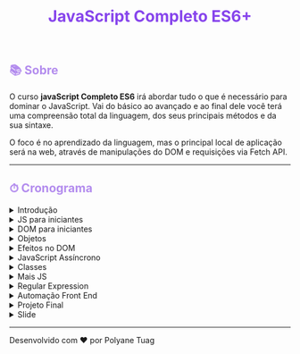 
<h1 align="center" style="color:#8745ec"><strong>JavaScript Completo ES6+</strong></h1><br>


<h2 style="color:#b38cee">📚 Sobre</h2>

<!-- ## 📚 Sobre -->

O curso **javaScript Completo ES6** irá abordar tudo o que é necessário para dominar o JavaScript. Vai do básico ao avançado e ao final dele você terá uma compreensão total da linguagem, dos seus principais métodos e da sua sintaxe.

O foco é no aprendizado da linguagem, mas o principal local de aplicação será na web, através de manipulações do DOM e requisições via Fetch API.


---

<h2 style="color:#b38cee">⏱ Cronograma </h2>

<details><summary>Introdução</summary>
<p>

- [x] Linguagem e configuração do ambiente
  
</p>
</details> 

<details><summary>JS para iniciantes</summary>
<p>

  - [x] Variáveis
  - [x] Tipos de Dados 
  - [x] Números e Operadores
  - [x] Boolean e Condicionais
  - [x] Funções 
  - [x] Objetos
  - [x] Tudo é objeto
  - [x] Arrays e Loops
  - [x] Atribuição e Ternário
  - [x] Escopo
</p>
</details> 

<details><summary>DOM para iniciantes</summary>
<p>

  - [x] O que é DOM
  - [x] Seleção de Elementos
  - [x] ForEach e Arrow Function
  - [x] Classes e Atributos
  - [x] Dimensões e Distâncias
  - [x] Eventos
  - [x] Transversing e Manipulação
  - [x] Navegação por Tabs
  - [x] Accordion List
  - [x] Scroll Suave - link interno
  - [x] Animação ao Scroll
</p>
</details> 

<details><summary>Objetos</summary>
<p>

  - [x] Constructor Function
  - [x] Prototype
  - [x] Native, Host e User
  - [x] String
  - [x] Number e Math
  - [x] Array
  - [x] Array e Iteração
  - [x] Function
  - [x] Object

</p>
</details> 

<details><summary>Efeitos no DOM</summary>
<p>

  - [x] Dataset
  - [x] Modules
  - [x] Modal
  - [x] Tooltip
  - [x] Dropdown Menu
  - [x] Event Bublle
  - [x] Clickoutside
  - [x] SetTimeout e setInterval
  - [x] Menu Mobile
  - [x] Anima Números
  - [x] Date Object
  - [x] Forms
  - [x] Button Creator HTML e CSS
  - [x] Button Creator javaScript
  - [x] LocalStorage 
  
</p>
</details> 

<details><summary>JavaScript Assíncrono</summary>
<p>

  - [x] JavaScript Assíncrono
  - [x] Promises
  - [x] Fetch
  - [x] JSON
  - [x] API e HTTP
  - [x] Async Await
  - [x] History API
  - [x] Animais Fetch
  - [x] Bitcoin Fetch
  
</p>
</details> 

<details><summary>Classes</summary>
<p>

  - [x] Classes  
  - [x] Get e Set
  - [x] Extends
  - [x] Countdown
  
</p>
</details> 

<details><summary>Mais JS</summary>
<p>

  - [x] Function Expression  
  - [x] Factory Function
  - [x] Clojures e Debugging
  - [x] Destructuring
  - [x] Rest e Spread
  - [x] Loops e Iterable
  
</p>
</details> 

<details><summary>Regular Expression</summary>
<p>

  - [x] Regexp Seleção
  - [x] Regexp Substituição
  - [x] Regexp Padrões
  - [x] Regexp Métodos
  - [x] Exercício 1 - Limpar CPF
  - [x] Exercício 2 - Validar CPF
  
</p>
</details> 

<details><summary>Automação Front End</summary>
<p>

  - [x] Linha de comando
  - [x] NPM
  - [x] ESLint
  - [ ] Webpack
  - [ ] Babel
  - [ ] Git

</p>
</details> 

<details><summary>Projeto Final</summary>
<p>

  
</p>
</details> 

<details><summary>Slide</summary>
<p>

  
</p>
</details> 




---

Desenvolvido com ❤️ por Polyane Tuag